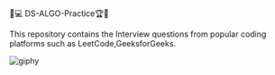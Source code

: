  🎯💻 DS-ALGO-Practice🏆🏅
 
This repository contains the Interview questions from popular coding platforms such as LeetCode,GeeksforGeeks. 

![giphy](https://user-images.githubusercontent.com/85948585/138546781-5644897f-fb3e-4660-866f-eaf20efd471d.gif)


